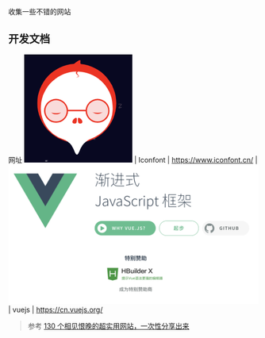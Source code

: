 收集一些不错的网站


## 开发文档
网址
![](static/img/www.iconfont.cn.png) | Iconfont | https://www.iconfont.cn/ | 
![](static/img/cn.vuejs.org.png) |   vuejs | https://cn.vuejs.org/



>参考
[130 个相见恨晚的超实用网站，一次性分享出来](https://blog.csdn.net/qq_43901693/article/details/100606828)

